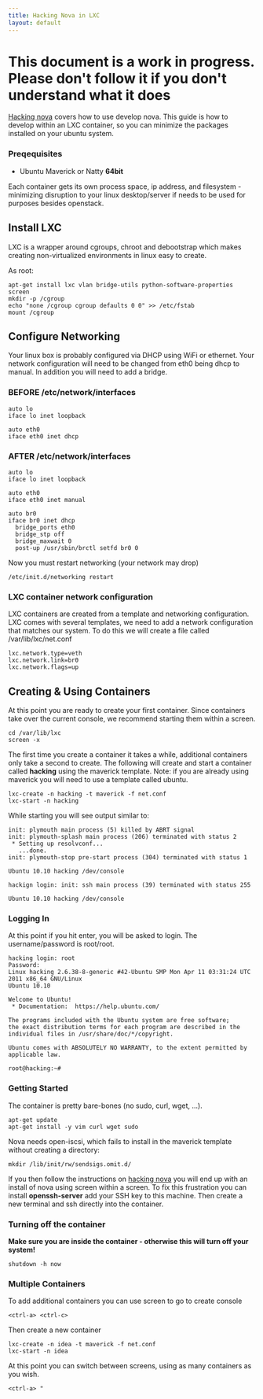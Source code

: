 ```yaml
---
title: Hacking Nova in LXC
layout: default
---
```


# This document is a work in progress.  Please don't follow it if you don't understand what it does

[Hacking nova](hacking-nova.html) covers how to use develop nova.  This guide is how to develop within an LXC container, so you can minimize the packages installed on your ubuntu system.

### Preqequisites

* Ubuntu Maverick or Natty __64bit__

Each container gets its own process space, ip address, and filesystem - minimizing disruption to your linux desktop/server if needs to be used for purposes besides openstack.

## Install LXC

LXC is a wrapper around cgroups, chroot and debootstrap which makes creating non-virtualized environments in linux easy to create.

As root:

    apt-get install lxc vlan bridge-utils python-software-properties screen
    mkdir -p /cgroup
    echo "none /cgroup cgroup defaults 0 0" >> /etc/fstab
    mount /cgroup

## Configure Networking

Your linux box is probably configured via DHCP using WiFi or ethernet.  Your network configuration will need to be changed from eth0 being dhcp to manual.  In addition you will need to add a bridge.

### BEFORE /etc/network/interfaces

    auto lo
    iface lo inet loopback
    
    auto eth0
    iface eth0 inet dhcp

### AFTER /etc/network/interfaces

    auto lo
    iface lo inet loopback
    
    auto eth0
    iface eth0 inet manual
    
    auto br0
    iface br0 inet dhcp
      bridge_ports eth0
      bridge_stp off
      bridge_maxwait 0
      post-up /usr/sbin/brctl setfd br0 0

Now you must restart networking (your network may drop)

    /etc/init.d/networking restart

### LXC container network configuration

LXC containers are created from a template and networking configuration.  LXC comes with several templates, we need to add a network configuration that matches our system.  To do this we will create a file called /var/lib/lxc/net.conf 

    lxc.network.type=veth
    lxc.network.link=br0
    lxc.network.flags=up

## Creating & Using Containers

At this point you are ready to create your first container.  Since containers take over the current console, we recommend starting them within a screen.


    cd /var/lib/lxc
    screen -x

The first time you create a container it takes a while, additional containers only take a second to create.  The following will create and start a container called __hacking__ using the maverick template.  Note: if you are already using maverick you will need to use a template called ubuntu.

    lxc-create -n hacking -t maverick -f net.conf
    lxc-start -n hacking 

While starting you will see output similar to:

    init: plymouth main process (5) killed by ABRT signal
    init: plymouth-splash main process (206) terminated with status 2
     * Setting up resolvconf...
       ...done.
    init: plymouth-stop pre-start process (304) terminated with status 1
    
    Ubuntu 10.10 hacking /dev/console
    
    hackign login: init: ssh main process (39) terminated with status 255
    
    Ubuntu 10.10 hacking /dev/console

### Logging In

At this point if you hit enter, you will be asked to login.  The username/password is root/root.
    
    hacking login: root
    Password: 
    Linux hacking 2.6.38-8-generic #42-Ubuntu SMP Mon Apr 11 03:31:24 UTC 2011 x86_64 GNU/Linux
    Ubuntu 10.10
    
    Welcome to Ubuntu!
     * Documentation:  https://help.ubuntu.com/
    
    The programs included with the Ubuntu system are free software;
    the exact distribution terms for each program are described in the
    individual files in /usr/share/doc/*/copyright.
    
    Ubuntu comes with ABSOLUTELY NO WARRANTY, to the extent permitted by
    applicable law.
    
    root@hacking:~# 

### Getting Started

The container is pretty bare-bones (no sudo, curl, wget, ...).  

    apt-get update
    apt-get install -y vim curl wget sudo

Nova needs open-iscsi, which fails to install in the maverick template without creating a directory:

    mkdir /lib/init/rw/sendsigs.omit.d/

If you then follow the instructions on [hacking nova](hacking-nova.html) you will end up with an install of nova using screen within a screen.  To fix this frustration you can install __openssh-server__ add your SSH key to this machine.  Then create a new terminal and ssh directly into the container.

### Turning off the container

**Make sure you are inside the container - otherwise this will turn off your system!**

    shutdown -h now

### Multiple Containers

To add additional containers you can use screen to go to create console

    <ctrl-a> <ctrl-c>

Then create a new container

    lxc-create -n idea -t maverick -f net.conf
    lxc-start -n idea

At this point you can switch between screens, using as many containers as you wish.

    <ctrl-a> "


